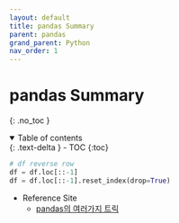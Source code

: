 ```yaml
---
layout: default
title: pandas Summary
parent: pandas
grand_parent: Python
nav_order: 1
---
```


# pandas Summary
{: .no_toc }

<details open markdown="block">
  <summary>
    Table of contents
  </summary>
  {: .text-delta }
- TOC
{:toc}
</details>

<!------------------------------------ STEP ------------------------------------>


```python
# df reverse row
df = df.loc[::-1]
df = df.loc[::-1].reset_index(drop=True)

```


* Reference Site
  * [pandas의 여러가지 트릭](https://velog.io/@hh3990/pandas%EC%9D%98-%EC%97%AC%EB%9F%AC%EA%B0%80%EC%A7%80-%ED%8A%B8%EB%A6%AD)